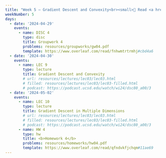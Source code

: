```yaml
---
title: "Week 5 – Gradient Descent and Convexity<br><small>📘 Read <a href='resources/notes/notes_chapter_1.pdf#page=16'>Note 1, Pages 16-17</a>.</small>"
weekNumber: 5
days:
  - date: '2024-04-29'
    events:
      - name: DISC 4
        type: disc
        title: Groupwork 4
        problems: resources/groupworks/gw04.pdf
        template: https://www.overleaf.com/read/fnhwmtrtrmhj#cbd4a6
  - date: '2024-04-30'
    events:
      - name: LEC 9
        type: lecture
        title: Gradient Descent and Convexity
        # url: resources/lectures/lec03/lec03.html
        # filled: resources/lectures/lec03/lec03-filled.html
        # podcast: https://podcast.ucsd.edu/watch/wi24/dsc80_a00/3
  - date: '2024-05-02'
    events:
      - name: LEC 10
        type: lecture
        title: Gradient Descent in Multiple Dimensions
        # url: resources/lectures/lec03/lec03.html
        # filled: resources/lectures/lec03/lec03-filled.html
        # podcast: https://podcast.ucsd.edu/watch/wi24/dsc80_a00/3
      - name: HW 4
        type: hw
        title: <b>Homework 4</b>
        problems: resources/homeworks/hw04.pdf
        template: https://www.overleaf.com/read/qfndvkfjchqm#11ae69
---
```

